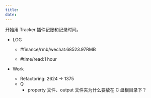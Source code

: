 ```yaml
---
title: 
date: 
---
```

开始用 Tracker 插件记账和记录时间。
- LOG

	- #finance/rmb/wechat:68523.97RMB

	- #time/read:1 hour

- Work
	- Refactoring: 2624 -> 1375
	- Q
		- property 文件、output 文件夹为什么要放在 C 盘根目录下？